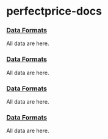 # perfectprice-docs

### [Data Formats](data-formats)

   All data are here.

### [Data Formats](test.md)

   All data are here.

### [Data Formats](test.md)

   All data are here.

### [Data Formats](test.md)

   All data are here.
